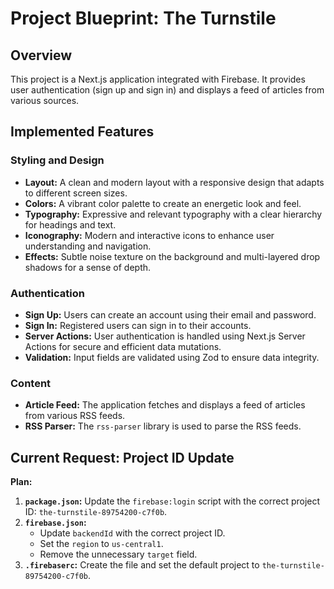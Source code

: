 # Project Blueprint: The Turnstile

## Overview

This project is a Next.js application integrated with Firebase. It provides user authentication (sign up and sign in) and displays a feed of articles from various sources.

## Implemented Features

### Styling and Design
*   **Layout:** A clean and modern layout with a responsive design that adapts to different screen sizes.
*   **Colors:** A vibrant color palette to create an energetic look and feel.
*   **Typography:** Expressive and relevant typography with a clear hierarchy for headings and text.
*   **Iconography:** Modern and interactive icons to enhance user understanding and navigation.
*   **Effects:** Subtle noise texture on the background and multi-layered drop shadows for a sense of depth.

### Authentication
*   **Sign Up:** Users can create an account using their email and password.
*   **Sign In:** Registered users can sign in to their accounts.
*   **Server Actions:** User authentication is handled using Next.js Server Actions for secure and efficient data mutations.
*   **Validation:** Input fields are validated using Zod to ensure data integrity.

### Content
*   **Article Feed:** The application fetches and displays a feed of articles from various RSS feeds.
*   **RSS Parser:** The `rss-parser` library is used to parse the RSS feeds.

## Current Request: Project ID Update

**Plan:**
1.  **`package.json`:** Update the `firebase:login` script with the correct project ID: `the-turnstile-89754200-c7f0b`.
2.  **`firebase.json`:**
    *   Update `backendId` with the correct project ID.
    *   Set the `region` to `us-central1`.
    *   Remove the unnecessary `target` field.
3.  **`.firebaserc`:** Create the file and set the default project to `the-turnstile-89754200-c7f0b`.
